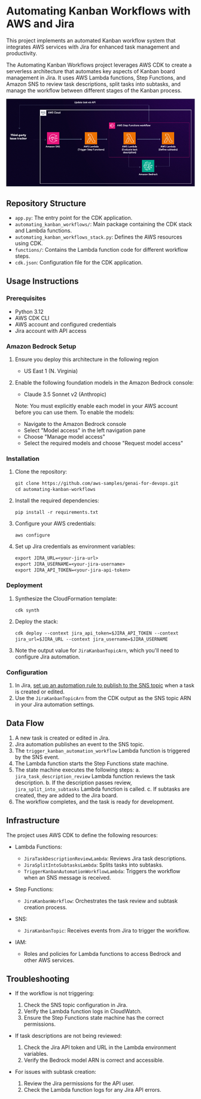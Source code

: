 # Automating Kanban Workflows with AWS and Jira

This project implements an automated Kanban workflow system that integrates AWS services with Jira for enhanced task management and productivity.

The Automating Kanban Workflows project leverages AWS CDK to create a serverless architecture that automates key aspects of Kanban board management in Jira. It uses AWS Lambda functions, Step Functions, and Amazon SNS to review task descriptions, split tasks into subtasks, and manage the workflow between different stages of the Kanban process.

![Architecture Diagram](architecture.png)

## Repository Structure

- `app.py`: The entry point for the CDK application.
- `automating_kanban_workflows/`: Main package containing the CDK stack and Lambda functions.
- `automating_kanban_workflows_stack.py`: Defines the AWS resources using CDK.
- `functions/`: Contains the Lambda function code for different workflow steps.
- `cdk.json`: Configuration file for the CDK application.

## Usage Instructions

### Prerequisites

- Python 3.12
- AWS CDK CLI
- AWS account and configured credentials
- Jira account with API access

### Amazon Bedrock Setup

1. Ensure you deploy this architecture in the following region
   - US East 1 (N. Virginia)

2. Enable the following foundation models in the Amazon Bedrock console:
   - Claude 3.5 Sonnet v2 (Anthropic)
   
   Note: You must explicitly enable each model in your AWS account before you can use them. To enable the models:
   - Navigate to the Amazon Bedrock console
   - Select "Model access" in the left navigation pane
   - Choose "Manage model access"
   - Select the required models and choose "Request model access"

### Installation

1. Clone the repository:
   ```
   git clone https://github.com/aws-samples/genai-for-devops.git
   cd automating-kanban-workflows
   ```

2. Install the required dependencies:
   ```
   pip install -r requirements.txt
   ```

3. Configure your AWS credentials:
   ```
   aws configure
   ```

4. Set up Jira credentials as environment variables:
   ```
   export JIRA_URL=<your-jira-url>
   export JIRA_USERNAME=<your-jira-username>
   export JIRA_API_TOKEN=<your-jira-api-token>
   ```

### Deployment

1. Synthesize the CloudFormation template:
   ```
   cdk synth
   ```

2. Deploy the stack:
   ```
   cdk deploy --context jira_api_token=$JIRA_API_TOKEN --context jira_url=$JIRA_URL --context jira_username=$JIRA_USERNAME
   ```

3. Note the output value for `JiraKanbanTopicArn`, which you'll need to configure Jira automation.

### Configuration

1. In Jira, [set up an automation rule to publish to the SNS topic](https://support.atlassian.com/cloud-automation/docs/configure-aws-sns-for-jira-automation/) when a task is created or edited.
2. Use the `JiraKanbanTopicArn` from the CDK output as the SNS topic ARN in your Jira automation settings.

## Data Flow

1. A new task is created or edited in Jira.
2. Jira automation publishes an event to the SNS topic.
3. The `trigger_kanban_automation_workflow` Lambda function is triggered by the SNS event.
4. The Lambda function starts the Step Functions state machine.
5. The state machine executes the following steps:
   a. `jira_task_description_review` Lambda function reviews the task description.
   b. If the description passes review, `jira_split_into_subtasks` Lambda function is called.
   c. If subtasks are created, they are added to the Jira board.
6. The workflow completes, and the task is ready for development.

## Infrastructure

The project uses AWS CDK to define the following resources:

- Lambda Functions:
  - `JiraTaskDescriptionReviewLambda`: Reviews Jira task descriptions.
  - `JiraSplitIntoSubtasksLambda`: Splits tasks into subtasks.
  - `TriggerKanbanAutomationWorkflowLambda`: Triggers the workflow when an SNS message is received.

- Step Functions:
  - `JiraKanbanWorkflow`: Orchestrates the task review and subtask creation process.

- SNS:
  - `JiraKanbanTopic`: Receives events from Jira to trigger the workflow.

- IAM:
  - Roles and policies for Lambda functions to access Bedrock and other AWS services.

## Troubleshooting

- If the workflow is not triggering:
  1. Check the SNS topic configuration in Jira.
  2. Verify the Lambda function logs in CloudWatch.
  3. Ensure the Step Functions state machine has the correct permissions.

- If task descriptions are not being reviewed:
  1. Check the Jira API token and URL in the Lambda environment variables.
  2. Verify the Bedrock model ARN is correct and accessible.

- For issues with subtask creation:
  1. Review the Jira permissions for the API user.
  2. Check the Lambda function logs for any Jira API errors.
